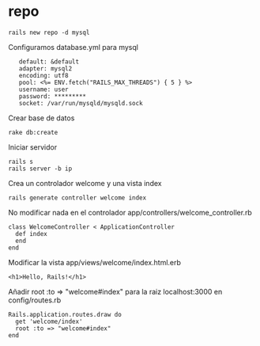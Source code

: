 # repo
`rails new repo -d mysql`

Configuramos database.yml para mysql

```
   default: &default
   adapter: mysql2
   encoding: utf8
   pool: <%= ENV.fetch("RAILS_MAX_THREADS") { 5 } %>
   username: user
   password: *********
   socket: /var/run/mysqld/mysqld.sock
   ```
 
 Crear base de datos
 
 `rake db:create`
 
Iniciar servidor

```
rails s
rails server -b ip
``` 
Crea un controlador welcome y una vista index

`rails generate controller welcome index`

No modificar nada en el controlador
app/controllers/welcome_controller.rb

```
class WelcomeController < ApplicationController
  def index
  end
end
```
Modificar la vista
app/views/welcome/index.html.erb

`<h1>Hello, Rails!</h1>`

Añadir root :to => "welcome#index" para la raiz localhost:3000 en
config/routes.rb

```
Rails.application.routes.draw do
  get 'welcome/index'  
  root :to => "welcome#index"
end 
```

